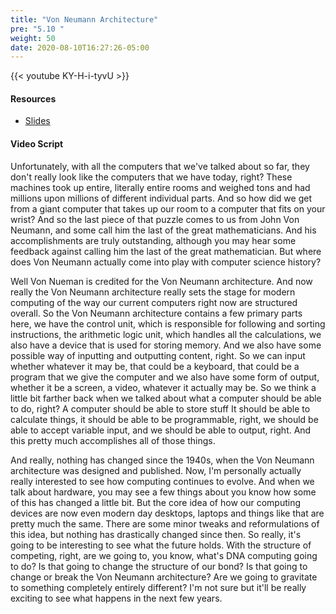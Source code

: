 ```yaml
---
title: "Von Neumann Architecture"
pre: "5.10 "
weight: 50
date: 2020-08-10T16:27:26-05:00
---
```


{{< youtube KY-H-i-tyvU >}}

#### Resources

* [Slides](slides/5-UniversalComputers.pdf)

#### Video Script

Unfortunately, with all the computers that we've talked about so far, they don't really look like the computers that we have today, right? These machines took up entire, literally entire rooms and weighed tons and had millions upon millions of different individual parts. And so how did we get from a giant computer that takes up our room to a computer that fits on your wrist? And so the last piece of that puzzle comes to us from John Von Neumann, and some call him the last of the great mathematicians. And his accomplishments are truly outstanding, although you may hear some feedback against calling him the last of the great mathematician. But where does Von Neumann actually come into play with computer science history? 

Well Von Nueman is credited for the Von Neumann architecture. And now really the Von Neumann architecture really sets the stage for modern computing of the way our current computers right now are structured overall. So the Von Neumann architecture contains a few primary parts here, we have the control unit, which is responsible for following and sorting instructions, the arithmetic logic unit, which handles all the calculations, we also have a device that is used for storing memory. And we also have some possible way of inputting and outputting content, right. So we can input whether whatever it may be, that could be a keyboard, that could be a program that we give the computer and we also have some form of output, whether it be a screen, a video, whatever it actually may be. So we think a little bit farther back when we talked about what a computer should be able to do, right? A computer should be able to store stuff It should be able to calculate things, it should be able to be programmable, right, we should be able to accept variable input, and we should be able to output, right. And this pretty much accomplishes all of those things. 

And really, nothing has changed since the 1940s, when the Von Neumann architecture was designed and published. Now, I'm personally actually really interested to see how computing continues to evolve. And when we talk about hardware, you may see a few things about you know how some of this has changed a little bit. But the core idea of how our computing devices are now even modern day desktops, laptops and things like that are pretty much the same. There are some minor tweaks and reformulations of this idea, but nothing has drastically changed since then. So really, it's going to be interesting to see what the future holds. With the structure of competing, right, are we going to, you know, what's DNA computing going to do? Is that going to change the structure of our bond? Is that going to change or break the Von Neumann architecture? Are we going to gravitate to something completely entirely different? I'm not sure but it'll be really exciting to see what happens in the next few years.